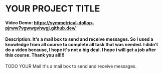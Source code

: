 # YOUR PROJECT TITLE
#### Video Demo:  <https://symmetrical-dollop-pjrww7vgwwgvhwgj.github.dev/>
#### Description: It's a mail box to send and receive messages. So I used a knowledge from all course to complete all task that was needed. I didn't do a video because, I hope it's not a big deal. I hope i will get a job after this course. Thank you all!!!
TODO
YOUR Mail
It's a mail box to send and receive messages.